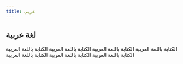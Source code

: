 ```yaml
---
title: عربي
---
```


## لغة عربية

الكتابة باللغة العربية  الكتابة باللغة العربية الكتابة باللغة العربية الكتابة باللغة العربية الكتابة باللغة العربية الكتابة باللغة العربية الكتابة باللغة العربية
